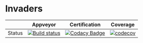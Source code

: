# Invaders

||Appveyor|Certification|Coverage|
|:---:|:---:|:---:|:---:|
|Status|[![Build status](https://ci.appveyor.com/api/projects/status/vytvu9w79i2lhavu?svg=true)](https://ci.appveyor.com/project/AlexS98/invaders)|[![Codacy Badge](https://api.codacy.com/project/badge/Grade/78a7b973d92249f09fb82fd8e2c62ae3)](https://www.codacy.com/app/AlexS98/Invaders?utm_source=github.com&amp;utm_medium=referral&amp;utm_content=AlexS98/Invaders&amp;utm_campaign=Badge_Grade)|[![codecov](https://codecov.io/gh/AlexS98/Invaders/branch/master/graph/badge.svg)](https://codecov.io/gh/AlexS98/Invaders)|
